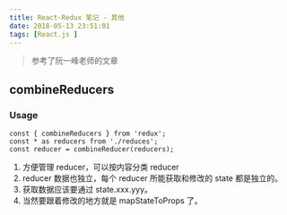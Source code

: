 ```yaml
---
title: React-Redux 笔记 - 其他
date: 2018-05-13 23:51:01
tags: [React.js ]
---
```


> 参考了阮一峰老师的文章

## combineReducers

### Usage

```
const { combineReducers } from 'redux';
const * as reducers from './reduces';
const reducer = combineReducer(reducers);
```

1. 方便管理 reducer，可以按内容分类 reducer
2. reducer 数据也独立，每个 reducer 所能获取和修改的 state 都是独立的。
3. 获取数据应该要通过 state.xxx.yyy。
4. 当然要跟着修改的地方就是 mapStateToProps 了。
